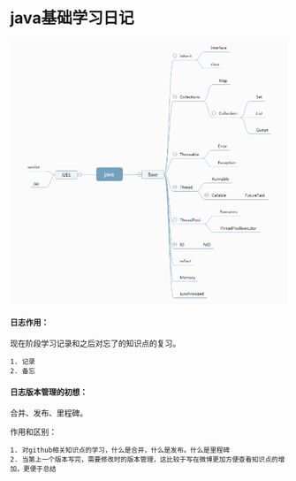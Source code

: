 # java基础学习日记

  ![java脑图](img/1.png)
  
#### 日志作用：
  现在阶段学习记录和之后对忘了的知识点的复习。
  
    1. 记录
    2. 备忘
  
  

#### 日志版本管理的初想：
  合并、发布、里程碑。
  
  作用和区别：
  
    1. 对github相关知识点的学习，什么是合并，什么是发布。什么是里程碑
    2. 当第上一个版本写完，需要修改时的版本管理，这比较于写在微博更加方便查看知识点的增加，更便于总结